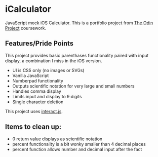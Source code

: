 # iCalculator

JavaScript mock iOS Calculator. This is a portfolio project from [The Odin Project](https://www.theodinproject.com/paths/foundations/courses/foundations/lessons/calculator) coursework.

## Features/Pride Points

This project provides basic parenthases functionality paired with input display, a combination I miss in the iOS version.

- UI is CSS only (no images or SVGs)
- Vanilla JavaScript
- Numberpad functionality
- Outputs scientific notation for very large and small numbers
- Handles comma display
- Limits input and display to 9 digits
- Single character deletion

This project uses [interact.js](https://interactjs.io).

## Items to clean up:

- 0 return value displays as scientific notation
- percent functionality is a bit wonky smaller than 4 decimal places
- percent function allows number and decimal input after the fact
